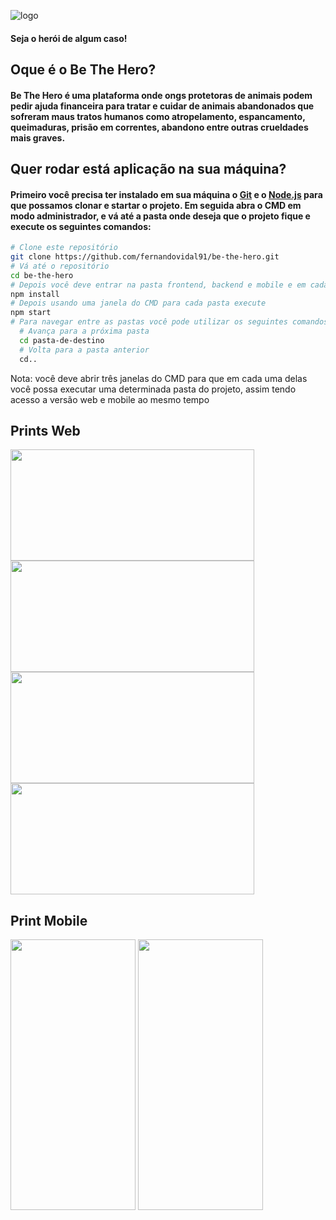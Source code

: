 ![logo](https://user-images.githubusercontent.com/62674890/94309724-e6076e00-ff4e-11ea-86c6-8d25c0c51773.png)
#### Seja o herói de algum caso!

## Oque é o Be The Hero?
#### Be The Hero é uma plataforma onde ongs protetoras de animais podem pedir ajuda financeira para tratar e cuidar de animais abandonados que sofreram maus tratos humanos como atropelamento, espancamento, queimaduras, prisão em correntes, abandono entre outras crueldades mais graves.

## Quer rodar está aplicação na sua máquina?
#### Primeiro você precisa ter instalado em sua máquina o [Git](https://git-scm.com) e o [Node.js](https://nodejs.org/en/download/) para que possamos clonar e startar o projeto. Em seguida abra o CMD em modo administrador, e vá até a pasta onde deseja que o projeto fique e execute os seguintes comandos:

```bash
# Clone este repositório
git clone https://github.com/fernandovidal91/be-the-hero.git
# Vá até o repositório
cd be-the-hero
# Depois você deve entrar na pasta frontend, backend e mobile e em cada uma delas executar
npm install
# Depois usando uma janela do CMD para cada pasta execute
npm start
# Para navegar entre as pastas você pode utilizar os seguintes comandos
  # Avança para a próxima pasta
  cd pasta-de-destino
  # Volta para a pasta anterior
  cd..
```

Nota: você deve abrir três janelas do CMD para que em cada uma delas você possa executar uma determinada pasta do projeto, assim tendo acesso a versão web e mobile ao mesmo tempo

## Prints Web
<img src="https://user-images.githubusercontent.com/62674890/94321972-86698c80-ff67-11ea-8a6a-e31b36eccde0.PNG" width="390" height="178"> <img src="https://user-images.githubusercontent.com/62674890/94321879-460a0e80-ff67-11ea-9d0f-1ee289fa9361.PNG" width="390" height="178">
<img src="https://user-images.githubusercontent.com/62674890/94321939-68039100-ff67-11ea-82a8-a4e1d757112f.PNG" width="390" height="178"> <img src="https://user-images.githubusercontent.com/62674890/94321995-9a14f300-ff67-11ea-9d3b-60fe5773ee16.PNG" width="390" height="178">
## Print Mobile
<img src="https://user-images.githubusercontent.com/62674890/94322025-b0bb4a00-ff67-11ea-9079-d49ab516363b.jpeg" width="200" height="433"> <img src="https://user-images.githubusercontent.com/62674890/94322059-c466b080-ff67-11ea-9921-29930b733ede.jpeg" width="200" height="433">
